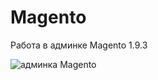 # Magento
Работа в админке Magento 1.9.3

![админка Magento](http://img-fotki.yandex.ru/get/764457/13223519.175/0_b2dcc_c88ed9b3_orig.png)
